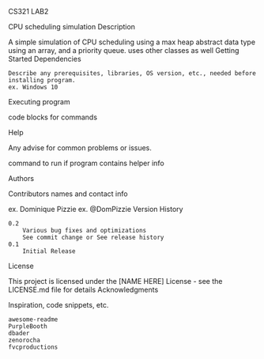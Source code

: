 CS321 LAB2

CPU scheduling simulation
Description

A simple simulation of CPU scheduling using a max heap abstract data type using an array, and a priority queue.
uses other classes as well
Getting Started
Dependencies

    Describe any prerequisites, libraries, OS version, etc., needed before installing program.
    ex. Windows 10

Executing program



code blocks for commands

Help

Any advise for common problems or issues.

command to run if program contains helper info

Authors

Contributors names and contact info

ex. Dominique Pizzie
ex. @DomPizzie
Version History

    0.2
        Various bug fixes and optimizations
        See commit change or See release history
    0.1
        Initial Release

License

This project is licensed under the [NAME HERE] License - see the LICENSE.md file for details
Acknowledgments

Inspiration, code snippets, etc.

    awesome-readme
    PurpleBooth
    dbader
    zenorocha
    fvcproductions
